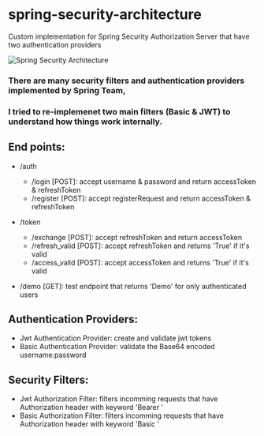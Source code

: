 # spring-security-architecture
Custom implementation for Spring Security Authorization Server that have two authentication providers 

![Spring Security Architecture](https://backendstory.com/content/images/size/w1000/2022/02/7.-Scenario-5.1---Multiple-Custom-AuthenticationProvider-1.png)

### There are many security filters and authentication providers implemented by Spring Team,
### I tried to re-implemenet two main filters (Basic & JWT) to understand how things work internally.

## End points:

* /auth
  + /login [POST]: accept username & password and return accessToken & refreshToken
  + /register [POST]: accept registerRequest and return accessToken & refreshToken

* /token
  + /exchange [POST]: accept refreshToken and return accessToken
  + /refresh_valid [POST]: accept refreshToken and returns 'True' if it's valid
  + /access_valid [POST]: accept accessToken and returns 'True' if it's valid

* /demo [GET]: test endpoint that returns 'Demo' for only authenticated users

## Authentication Providers:

* Jwt Authentication Provider: create and validate jwt tokens
* Basic Authentication Provider: validate the Base64 encoded username:password

## Security Filters:

* Jwt Authorization Filter: filters incomming requests that have Authorization header with keyword 'Bearer ' 
* Basic Authorization Filter: filters incomming requests that have Authorization header with keyword 'Basic '
